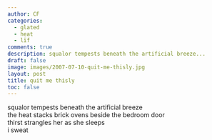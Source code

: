```yaml
---
author: CF
categories:
  - glated
  - heat
  - lïf
comments: true
description: squalor tempests beneath the artificial breeze...
draft: false
image: images/2007-07-10-quit-me-thisly.jpg
layout: post
title: quit me thisly
toc: false
---
```

    
squalor tempests beneath the artificial breeze    
the heat stacks brick ovens beside the bedroom door    
thirst strangles her as she sleeps    
i sweat    
